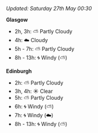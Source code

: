 *Updated: Saturday 27th May 00:30*

**Glasgow**

* 2h, 3h: :partly_sunny: Partly Cloudy
* 4h: :cloud: Cloudy
* 5h - 7h: :partly_sunny: Partly Cloudy
* 8h - 13h: :cyclone: Windy (:partly_sunny:)

**Edinburgh**

* 2h: :partly_sunny: Partly Cloudy
* 3h, 4h: :sunny: Clear
* 5h: :partly_sunny: Partly Cloudy
* 6h: :cyclone: Windy (:partly_sunny:)
* 7h: :cyclone: Windy (:cloud:)
* 8h - 13h: :cyclone: Windy (:partly_sunny:)
